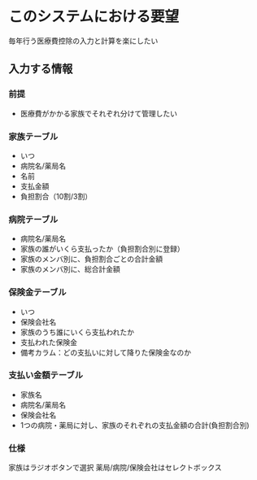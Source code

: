 # このシステムにおける要望

毎年行う医療費控除の入力と計算を楽にしたい

## 入力する情報

### 前提

- 医療費がかかる家族でそれぞれ分けて管理したい

### 家族テーブル

- いつ
- 病院名/薬局名
- 名前
- 支払金額
- 負担割合（10割/3割）

### 病院テーブル

- 病院名/薬局名
- 家族の誰がいくら支払ったか（負担割合別に登録）
- 家族のメンバ別に、負担割合ごとの合計金額
- 家族のメンバ別に、総合計金額

### 保険金テーブル

- いつ
- 保険会社名
- 家族のうち誰にいくら支払われたか
- 支払われた保険金
- 備考カラム：どの支払いに対して降りた保険金なのか

### 支払い金額テーブル

- 家族名
- 病院名/薬局名
- 保険会社名
- 1つの病院・薬局に対し、家族のそれぞれの支払金額の合計(負担割合別)

### 仕様

家族はラジオボタンで選択 薬局/病院/保険会社はセレクトボックス